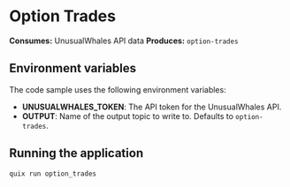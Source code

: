 # Option Trades

**Consumes:** UnusualWhales API data
**Produces:** `option-trades`

## Environment variables

The code sample uses the following environment variables:

- **UNUSUALWHALES_TOKEN**: The API token for the UnusualWhales API.
- **OUTPUT**: Name of the output topic to write to.  Defaults to `option-trades`.

## Running the application

```bash
quix run option_trades
```
